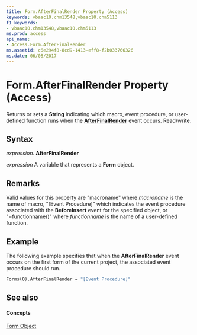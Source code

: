 ```yaml
---
title: Form.AfterFinalRender Property (Access)
keywords: vbaac10.chm13548,vbaac10.chm5113
f1_keywords:
- vbaac10.chm13548,vbaac10.chm5113
ms.prod: access
api_name:
- Access.Form.AfterFinalRender
ms.assetid: c6e294f8-8cd9-1413-eff8-f2b033766326
ms.date: 06/08/2017
---
```



# Form.AfterFinalRender Property (Access)

Returns or sets a **String** indicating which macro, event procedure, or user-defined function runs when the **[AfterFinalRender](form-afterfinalrender-event-access.md)** event occurs. Read/write.


## Syntax

 _expression_. **AfterFinalRender**

 _expression_ A variable that represents a **Form** object.


## Remarks

Valid values for this property are "macroname" where  _macroname_ is the name of macro, "[Event Procedure]" which indicates the event procedure associated with the **BeforeInsert** event for the specified object, or "=functionname()" where _functionname_ is the name of a user-defined function.


## Example

The following example specifies that when the **AfterFinalRender** event occurs on the first form of the current project, the associated event procedure should run.


```vb
Forms(0).AfterFinalRender = "[Event Procedure]" 

```


## See also


#### Concepts


[Form Object](form-object-access.md)

